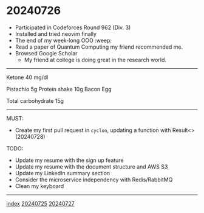 <head><meta name="viewport" content="width=device-width, initial-scale=1.0, user-scalable=yes" /><meta charset="UTF-8"></head>

# 20240726

- Participated in Codeforces Round 962 (Div. 3)
- Installed and tried neovim finally
- The end of my week-long OOO :weep:
- Read a paper of Quantum Computing my friend recommended me.
- Browsed Google Scholar
	- My friend at college is doing great in the research world.

---

Ketone 40 mg/dl

Pistachio 5g
Protein shake 10g
Bacon Egg

Total carbohydrate 15g

---

MUST:

- Create my first pull request in `cyclon`, updating a function with Result<> (20240728)

TODO:

- Update my resume with the sign up feature
- Update my resume with the document structure and AWS S3
- Update my LinkedIn summary section
- Consider the microservice independency with Redis/RabbitMQ
- Clean my keyboard

---

[index](../../index.html)
[20240725](20240725.html)
[20240727](20240727.html)
